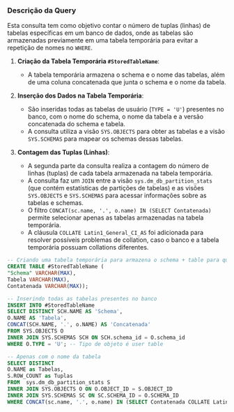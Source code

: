 ### Descrição da Query
Esta consulta tem como objetivo contar o número de tuplas (linhas) de tabelas específicas em um banco de dados, onde as tabelas são armazenadas previamente em uma tabela temporária para evitar a repetição de nomes no `WHERE`.

1. **Criação da Tabela Temporária `#StoredTableName`**:
   - A tabela temporária armazena o schema e o nome das tabelas, além de uma coluna concatenada que junta o schema e o nome da tabela.

2. **Inserção dos Dados na Tabela Temporária**:
   - São inseridas todas as tabelas de usuário (`TYPE = 'U'`) presentes no banco, com o nome do schema, o nome da tabela e a versão concatenada do schema e tabela.
   - A consulta utiliza a visão `SYS.OBJECTS` para obter as tabelas e a visão `SYS.SCHEMAS` para mapear os schemas dessas tabelas.

3. **Contagem das Tuplas (Linhas)**:
   - A segunda parte da consulta realiza a contagem do número de linhas (tuplas) de cada tabela armazenada na tabela temporária.
   - A consulta faz um `JOIN` entre a visão `sys.dm_db_partition_stats` (que contém estatísticas de partições de tabelas) e as visões `SYS.OBJECTS` e `SYS.SCHEMAS` para acessar informações sobre as tabelas e schemas.
   - O filtro `CONCAT(sc.name, '.', o.name) IN (SELECT Contatenada)` permite selecionar apenas as tabelas armazenadas na tabela temporária.
   - A cláusula `COLLATE Latin1_General_CI_AS` foi adicionada para resolver possíveis problemas de collation, caso o banco e a tabela temporária possuam collations diferentes.

```SQL
-- Criando uma tabela temporária para armazena o schema + table para que não seja necessário especificar todos dentro do WHERE NAME IN
CREATE TABLE #StoredTableName (
"Schema" VARCHAR(MAX),
Tabela VARCHAR(MAX),
Contatenada VARCHAR(MAX));

-- Inserindo todas as tabelas presentes no banco
INSERT INTO #StoredTableName
SELECT DISTINCT SCH.NAME AS 'Schema',
O.NAME AS 'Tabela',
CONCAT(SCH.NAME, '.', o.NAME) AS 'Concatenada'
FROM SYS.OBJECTS O
INNER JOIN SYS.SCHEMAS SCH ON SCH.schema_id = O.schema_id
WHERE O.TYPE = 'U'; -- Tipo de objeto é user table

-- Apenas com o nome da tabela
SELECT DISTINCT 
O.NAME as Tabelas, 
S.ROW_COUNT as Tuplas 
FROM  sys.dm_db_partition_stats S
INNER JOIN SYS.OBJECTS O ON O.OBJECT_ID = S.OBJECT_ID 
INNER JOIN SYS.SCHEMAS SC ON SC.SCHEMA_ID = O.SCHEMA_ID
WHERE CONCAT(sc.name, '.', o.name) IN (SELECT Contatenada COLLATE Latin1_General_CI_AS  FROM #StoredTableName) -- Pode haver erro de collation então altere de acordo com a necessidade.
```
